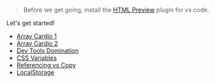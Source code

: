 > Before we get going, install the [HTML Preview](https://marketplace.visualstudio.com/items?itemName=negokaz.live-server-preview) plugin for vs code.

Let's get started!

- [Array Cardio 1](/vanilla-javascript/lessons/array-cardio1.md)
- [Array Cardio 2](/vanilla-javascript/lessons/array-cardio2.md)
- [Dev Tools Domination](/vanilla-javascript/lessons/dev-tools-domination.md)
- [CSS Variables](/vanilla-javascript/lessons/css-variables.md)
- [Referencing vs Copy](/vanilla-javascript/lessons/reference-vs-copy.md)
- [LocalStorage](/vanilla-javascript/lessons/localstorage.md)

